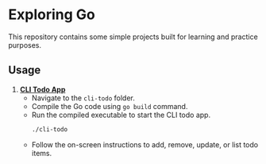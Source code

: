 # Exploring Go

This repository contains some simple projects built for learning and practice purposes. 

## Usage


1. [**CLI Todo App**](https://github.com/iamrishupatel/exploring-go/tree/main/cli-todo)
    - Navigate to the `cli-todo` folder.
    - Compile the Go code using `go build` command.
    - Run the compiled executable to start the CLI todo app.
      ```bash
      ./cli-todo
      ```
    - Follow the on-screen instructions to add, remove, update, or list todo items.
